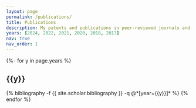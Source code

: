 ```yaml
---
layout: page
permalink: /publications/
title: Publications
description: My patents and publications in peer-reviewed journals and conferences.
years: [2024, 2022, 2021, 2020, 2018, 2017]
nav: true
nav_order: 1
---
```


<!-- _pages/publications.md -->
<div class="publications">

{%- for y in page.years %}
  <h2 class="year">{{y}}</h2>
  {% bibliography -f {{ site.scholar.bibliography }} -q @*[year={{y}}]* %}
{% endfor %}

</div>
